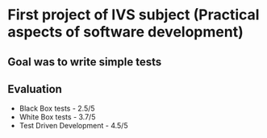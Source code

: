 # First project of IVS subject (Practical aspects of software development)

## Goal was to write simple tests

## Evaluation

* Black Box tests - 2.5/5
* White Box tests - 3.7/5
* Test Driven Development - 4.5/5
